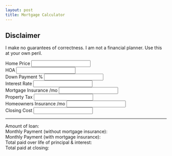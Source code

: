 ```yaml
---
layout: post
title: Mortgage Calculator
---
```


## Disclaimer
I make no guarantees of correctness. I am not a financial planner. Use this at your own peril.

<label for="price">Home Price</label>
<input type="text" name="price" id="price-input">
<br>
<label for="HOA">HOA</label>
<input type="text" name="hoa" id="hoa-input">
<br>
<label for="down-payment">Down Payment %</label>
<input type="text" name="down-payment" id="down-payment-input">
<span id='down-payment-hint'></span>
<br>
<label for="interest-rate">Interest Rate</label>
<input type="text" name="interest-rate" id="interest-rate-input">
<br>
<label for="mortgage-insurance">Mortgage Insurance /mo</label>
<input type="text" name="mortgage-insurance" id="mortgage-insurance-input">
<br>
<label for="property-tax">Property Tax</label>
<input type="text" name="property-tax" id="property-tax-input">
<br>
<label for="homeowners-insurance">Homeowners Insurance /mo</label>
<input type="text" name="homeowners-insurance" id="homeowners-insurance-input">
<br>
<label for="closing-cost">Closing Cost</label>
<input type="text" name="closing-cost" id="closing-cost-input">
<br>
<hr>

<div><span>Amount of loan: </span><span id="loan-amount-output"></span></div>
<div><span>Monthly Payment<span id="monthly-payment-without-pmi-span"> (without mortgage insurance)</span>: </span><span id="monthly-payment-output"></span></div>
<div id="monthly-payment-pmi-div"><span>Monthly Payment (with mortgage insurance): </span><span id="monthly-payment-pmi-output"></span></div>
<div><span>Total paid over life of principal & interest: </span><span id="lifetime-payment-output"></span></div>
<div><span>Total paid at closing: </span><span id="purchase-payment-output"></span></div>

<div id="schedule_viz">
  <svg id="schedule_svg"></svg>
</div>
<br>
<div id="cumulative_viz">
  <svg id="cumulative_svg"></svg>
</div>

<script src="https://d3js.org/d3.v6.min.js"></script>
<script src="{{ site.baseurl }}/assets/js/mortgage.js"></script>
